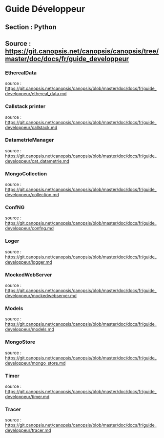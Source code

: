 # Guide Développeur

## Section : Python

## Source : https://git.canopsis.net/canopsis/canopsis/tree/master/doc/docs/fr/guide_developpeur

### EtherealData

source : https://git.canopsis.net/canopsis/canopsis/blob/master/doc/docs/fr/guide_developpeur/ethereal_data.md  

### Callstack printer

source : https://git.canopsis.net/canopsis/canopsis/blob/master/doc/docs/fr/guide_developpeur/callstack.md  

### DatametrieManager

source : https://git.canopsis.net/canopsis/canopsis/blob/master/doc/docs/fr/guide_developpeur/cat_datametrie.md  

### MongoCollection

source : https://git.canopsis.net/canopsis/canopsis/blob/master/doc/docs/fr/guide_developpeur/collection.md  

### ConfNG

source : https://git.canopsis.net/canopsis/canopsis/blob/master/doc/docs/fr/guide_developpeur/confng.md  

### Loger 

source : https://git.canopsis.net/canopsis/canopsis/blob/master/doc/docs/fr/guide_developpeur/logger.md  

### MockedWebServer

source : https://git.canopsis.net/canopsis/canopsis/blob/master/doc/docs/fr/guide_developpeur/mockedwebserver.md  

### Models

source : https://git.canopsis.net/canopsis/canopsis/blob/master/doc/docs/fr/guide_developpeur/models.md  

### MongoStore

source : https://git.canopsis.net/canopsis/canopsis/blob/master/doc/docs/fr/guide_developpeur/mongo_store.md  

### Timer

source : https://git.canopsis.net/canopsis/canopsis/blob/master/doc/docs/fr/guide_developpeur/timer.md  

### Tracer 

source : https://git.canopsis.net/canopsis/canopsis/blob/master/doc/docs/fr/guide_developpeur/tracer.md  


